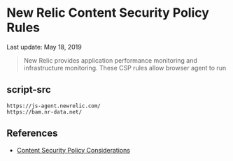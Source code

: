# New Relic Content Security Policy Rules

Last update: May 18, 2019

> New Relic provides application performance monitoring and infrastructure  monitoring. These CSP rules allow browser agent to run

## script-src
```
https://js-agent.newrelic.com/
https://bam.nr-data.net/
```

## References

- [Content Security Policy Considerations](https://docs.newrelic.com/docs/browser/new-relic-browser/getting-started/compatibility-requirements-new-relic-browser#csp)
